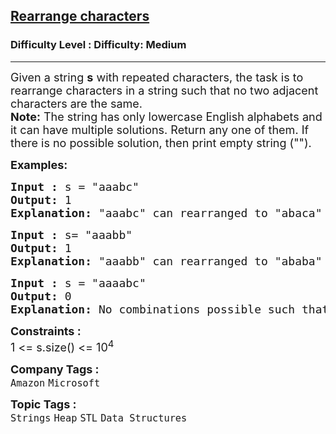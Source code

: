 <h2><a href="https://www.geeksforgeeks.org/problems/rearrange-characters4649/1?page=2&category=Heap&sortBy=difficulty">Rearrange characters</a></h2><h3>Difficulty Level : Difficulty: Medium</h3><hr><div class="problems_problem_content__Xm_eO"><p><span style="font-size: 18px;">Given a string <strong>s</strong> with repeated characters, the task is to rearrange characters in a string such that no two adjacent characters are the same.<br><strong>Note:</strong> The string has only lowercase English alphabets and it can have multiple solutions. Return any one of them. If there is no possible solution, then print empty string ("").</span></p>
<p><strong><span style="font-size: 18px;">Examples:</span></strong></p>
<pre><strong><span style="font-size: 18px;">Input : </span></strong><span style="font-size: 18px;">s = "aaabc"<br></span><span style="font-size: 18px;"><strong>Output:</strong> 1
</span><strong><span style="font-size: 18px;">Explanation: </span></strong><span style="font-size: 18px;">"aaabc" can rearranged to "abaca" or "acaba" as no two adjacent characters are same in the output string.</span></pre>
<pre><span style="font-size: 18px;"><strong>Input :</strong> </span><span style="font-size: 18px;">s= "aaabb"<br></span><span style="font-size: 18px;"><strong>Output:</strong> 1
</span><strong><span style="font-size: 18px;">Explanation: </span></strong><span style="font-size: 18px;">"aaabb" can rearranged to "ababa" as no two adjacent characters are same in the output string.</span></pre>
<pre><span style="font-size: 18px;"><strong>Input :</strong> </span><span style="font-size: 18px;">s = "aaaabc"<br></span><span style="font-size: 18px;"><strong>Output:</strong> 0
</span><strong><span style="font-size: 18px;">Explanation: </span></strong><span style="font-size: 18px;">No combinations possible such that two adjacent characters are different.</span></pre>
<div><strong><span style="font-size: 18px;">Constraints :</span></strong></div>
<div><span style="font-size: 18px;">1 &lt;= s.size() &lt;= 10<sup>4</sup></span></div></div><p><span style=font-size:18px><strong>Company Tags : </strong><br><code>Amazon</code>&nbsp;<code>Microsoft</code>&nbsp;<br><p><span style=font-size:18px><strong>Topic Tags : </strong><br><code>Strings</code>&nbsp;<code>Heap</code>&nbsp;<code>STL</code>&nbsp;<code>Data Structures</code>&nbsp;